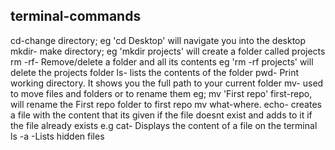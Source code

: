 ## terminal-commands
cd-change directory; eg 'cd Desktop' will navigate you into the desktop
mkdir- make directory; eg 'mkdir projects' will create a folder called projects
rm -rf- Remove/delete a folder and all its contents eg 'rm -rf projects' will delete the projects folder
ls- lists the contents of the folder
pwd- Print working directory. It shows you the full path to your current folder 
mv- used to move files and folders or to rename them eg; mv 'First repo' first-repo, will rename the First repo folder to first repo
mv what-where.
echo- creates a file with the content that its given if the file doesnt exist and adds to it if the file already exists e.g 
cat- Displays the content of a file on the terminal
ls -a -Lists hidden files